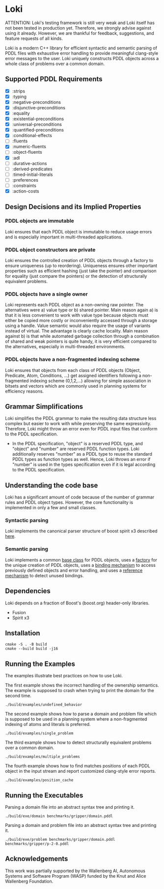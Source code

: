 # Loki

ATTENTION: Loki's testing framework is still very weak and Loki itself has not been tested in production yet. Therefore, we strongly advise against using it already. However, we are thankful for feedback, suggestions, and feature requests of all kinds.

Loki is a modern C++ library for efficient syntactic and semantic parsing of PDDL files with exhaustive error handling to provide meaningful clang-style error messages to the user. Loki uniquely constructs PDDL objects across a whole class of problems over a common domain. 

## Supported PDDL Requirements

- [x] :strips
- [x] :typing
- [x] :negative-preconditions
- [x] :disjunctive-preconditions
- [x] :equality
- [x] :existential-preconditions
- [x] :universal-preconditions
- [x] :quantified-preconditions
- [x] :conditional-effects
- [ ] :fluents
- [x] :numeric-fluents
- [ ] :object-fluents
- [x] :adl
- [ ] :durative-actions
- [ ] :derived-predicates
- [ ] :timed-initial-literals
- [ ] :preferences
- [ ] :constraints
- [x] :action-costs

## Design Decisions and its Implied Properties

### PDDL objects are immutable

Loki ensures that each PDDL object is immutable to reduce usage errors and is especially important in multi-threaded applications.

### PDDL object constructors are private

Loki ensures the controlled creation of PDDL objects through a factory to ensure uniqueness (up to reordering). Uniqueness ensures other important properties such as efficient hashing (just take the pointer) and comparison for equality (just compare the pointers) or the detection of structurally equivalent problems.

### PDDL objects have a single owner

Loki represents each PDDL object as a non-owning raw pointer. The alternatives were a) value type or b) shared pointer. Main reason again a) is that it is less convenient to work with value type because objects must either be copied more costly or inconveniently accessed through a storage using a handle. Value semantic would also require the usage of variants instead of virtual. The advantage is clearly cache locality. Main reason against b) is that while automated garbage collection through a combination of shared and weak pointers is quite handy, it is very efficient compared to the alternatives, especially in multi-threaded environments.

### PDDL objects have a non-fragmented indexing scheme

Loki ensures that objects from each class of PDDL objects (Object, Predicate, Atom, Conditions, ...) get assigned identifiers following a non-fragmented indexing scheme (0,1,2,...) allowing for simple association in bitsets and vectors which are commonly used in planning systems for efficiency reasons.

## Grammar Simplifications

Loki simplifies the PDDL grammar to make the resulting data structure less complex but easier to work with while preserving the same expressivity. Therefore, Loki might throw an error even for PDDL input files that conform to the PDDL specification.

- In the PDDL specification, "object" is a reserved PDDL type, and "object" and "number" are reserved PDDL function types. Loki additionally reserves "number" as a PDDL type to reuse the standard PDDL types as function types as well. Hence, Loki throws an error if "number" is used in the types specification even if it is legal according to the PDDL specification.

## Understanding the code base

Loki has a significant amount of code because of the number of grammar rules and PDDL object types. However, the core functionality is implemented in only a few and small classes.

### Syntactic parsing

Loki implements the canonical parser structure of boost spirit x3 described [here](https://www.boost.org/doc/libs/1_83_0/libs/spirit/doc/x3/html/spirit_x3/tutorials/rexpr.html).

### Semantic parsing

Loki implements a common [base class](https://github.com/drexlerd/Loki/blob/main/include/loki/common/pddl/base.hpp) for PDDL objects, uses a [factory](https://github.com/drexlerd/Loki/blob/main/include/loki/common/persistent_factory.hpp) for the unique creation of PDDL objects, uses a [binding mechanism](https://github.com/drexlerd/Loki/blob/main/include/loki/common/pddl/scope.hpp) to access previously defined objects and error handling, and uses a [reference mechanism](https://github.com/drexlerd/Loki/blob/main/include/loki/common/pddl/reference.hpp) to detect unused bindings.


## Dependencies

Loki depends on a fraction of Boost's (boost.org) header-only libraries.

- Fusion
- Spirit x3


## Installation

```console
cmake -S . -B build
cmake --build build -j16
```

## Running the Examples

The examples illustrate best practices on how to use Loki.

The first example shows the incorrect handling of the ownership semantics. The example is supposed to crash when trying to print the domain for the second time.

```console
./build/examples/undefined_behavior
```

The second example shows how to parse a domain and problem file which is supposed to be used in a planning system where a non-fragmented indexing of atoms and literals is preferred.

```console
./build/examples/single_problem
```

The third example shows how to detect structurally equivalent problems over a common domain.

```console
./build/examples/multiple_problems
```

The fourth example shows how to find matches positions of each PDDL object in the input stream and report customized clang-style error reports.

```console
./build/examples/position_cache
```


## Running the Executables

Parsing a domain file into an abstract syntax tree and printing it.

```console
./build/exe/domain benchmarks/gripper/domain.pddl
```

Parsing a domain and problem file into an abstract syntax tree and printing it.

```console
./build/exe/problem benchmarks/gripper/domain.pddl benchmarks/gripper/p-2-0.pddl
```


## Acknowledgements

This work was partially supported by the Wallenberg AI, Autonomous Systems and Software Program (WASP) funded by the Knut and Alice Wallenberg Foundation.
